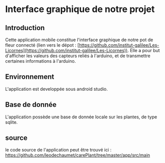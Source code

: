 # Interface graphique de notre projet

## Introduction

Cette application mobile constitue l'interface graphique de notre pot de fleur connecté (lien vers le dépot : [https://github.com/institut-galilee/Les-Licornes](https://github.com/institut-galilee/Les-Licornes)).
Elle a pour but d'afficher les valeurs des capteurs reliés à l'arduino, et de transmettre certaines informations à l'arduino.

## Environnement
L'application est developpée sous android studio.

## Base de donnée

L'application possède une base de donnée locale sur les plantes, de type sqlite.

## source

le code source de l'application peut être trouvé ici : https://github.com/leodechaumet/carePlant/tree/master/app/src/main
